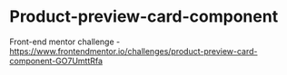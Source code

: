 # Product-preview-card-component
Front-end mentor challenge -https://www.frontendmentor.io/challenges/product-preview-card-component-GO7UmttRfa
